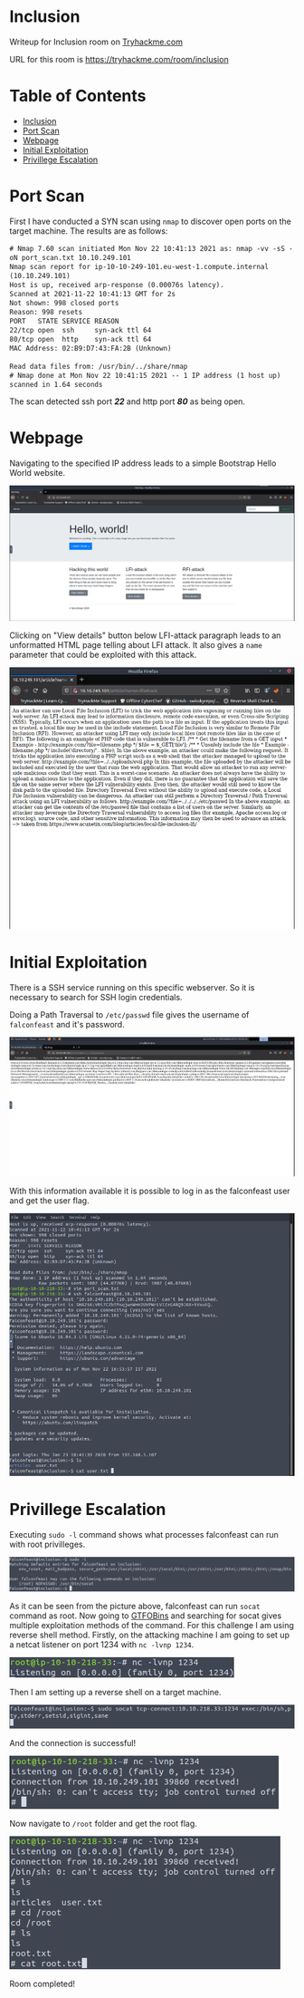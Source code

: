 # Inclusion

Writeup for Inclusion room on [Tryhackme.com](https://tryhackme.com)

URL for this room is https://tryhackme.com/room/inclusion

Table of Contents
=================
* [Inclusion](#Inclusion)
* [Port Scan](#Port-Scan)
* [Webpage](#Webpage)
* [Initial Exploitation](#Initial-Exploitation)
* [Privillege Escalation](#Privillege-Escalation)

# Port Scan

First I have conducted a SYN scan using `nmap` to discover open ports on the target machine. The results are as follows:

```
# Nmap 7.60 scan initiated Mon Nov 22 10:41:13 2021 as: nmap -vv -sS -oN port_scan.txt 10.10.249.101
Nmap scan report for ip-10-10-249-101.eu-west-1.compute.internal (10.10.249.101)
Host is up, received arp-response (0.00076s latency).
Scanned at 2021-11-22 10:41:13 GMT for 2s
Not shown: 998 closed ports
Reason: 998 resets
PORT   STATE SERVICE REASON
22/tcp open  ssh     syn-ack ttl 64
80/tcp open  http    syn-ack ttl 64
MAC Address: 02:B9:D7:43:FA:2B (Unknown)

Read data files from: /usr/bin/../share/nmap
# Nmap done at Mon Nov 22 10:41:15 2021 -- 1 IP address (1 host up) scanned in 1.64 seconds
```

The scan detected ssh port ***22*** and http port ***80*** as being open.

# Webpage

Navigating to the specified IP address leads to a simple Bootstrap Hello World website.

![LFI webpage](/Inclusion/images/LFI_webpage.png)

Clicking on "View details" button below LFI-attack paragraph leads to an unformatted HTML page telling about LFI attack.
It also gives a `name` parameter that could be exploited with this attack.

![LFI parameter](/Inclusion/images/LFI_parameter.png)

# Initial Exploitation

There is a SSH service running on this specific webserver. So it is necessary to search for SSH login credentials.

Doing a Path Traversal to `/etc/passwd` file gives the username of `falconfeast` and it's password.

![Username path traversal](/Inclusion/images/Username_path_traversal.png)

With this information available it is possible to log in as the falconfeast user and get the user flag.

![User flag](/Inclusion/images/User_flag.png)

# Privillege Escalation

Executing `sudo -l` command shows what processes falconfeast can run with root privilleges.

![Run as root](/Inclusion/images/Run_as_root.png)

As it can be seen from the picture above, falconfeast can run `socat` command as root.
Now going to [GTFOBins](https://gtfobins.github.io) and searching for socat gives multiple exploitation methods of the command.
For this challenge I am using reverse shell method.
Firstly, on the attacking machine I am going to set up a netcat listener on port 1234 with `nc -lvnp 1234`.

![Netcat listener](/Inclusion/images/Netcat_listener.png)

Then I am setting up a reverse shell on a target machine.

![Reverse shell](/Inclusion/images/Reverse_shell.png)

And the connection is successful!

![Successful connection](/Inclusion/images/Successful_connection.png)

Now navigate to `/root` folder and get the root flag.

![Root flag](/Inclusion/images/Root_flag.png)

Room completed!
